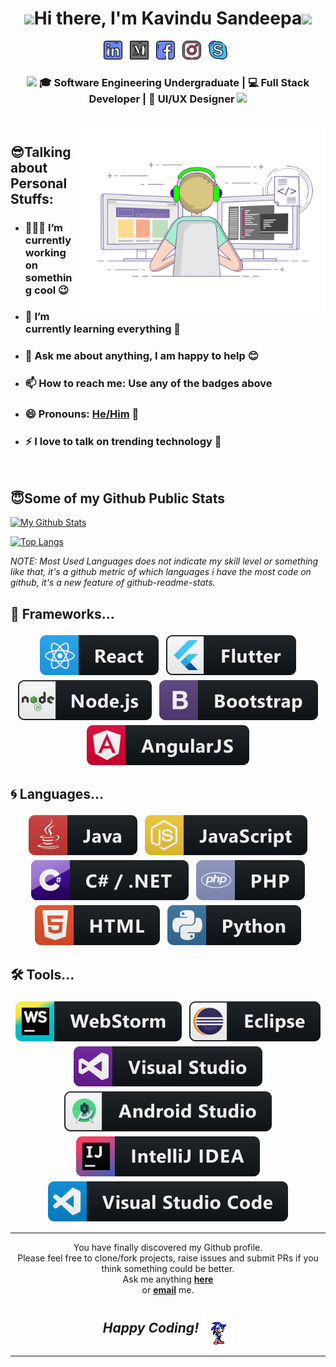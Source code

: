 <div align="center">
   <h1><img src="https://emojis.slackmojis.com/emojis/images/1531849430/4246/blob-sunglasses.gif?1531849430" width="30"/>Hi there, I'm Kavindu Sandeepa<img src="https://media.giphy.com/media/hvRJCLFzcasrR4ia7z/giphy.gif" width="30px"> </h1>
   
</div>



<p align='center'>
    <a href="https://www.linkedin.com/in/kavinduliyanage/"><img height="30" src="assets/images/linkedin.png"></a>&nbsp;&nbsp;
    <a href="https://medium.com/@KavinduLiyanage"><img height="30" src="assets/images/medium.png"></a>&nbsp;&nbsp;
    <a href="https://www.facebook.com/Kavindu.Sandeepa.Liyanage/"><img height="30" src="assets/images/facebook.png"></a>&nbsp;&nbsp;
    <a href="https://www.instagram.com/_kavindu.sandeepa_/"><img height="30" src="assets/images/instagram.png"></a>&nbsp;&nbsp;
    <a href="https://join.skype.com/invite/Y3xBm8gk1fyV"><img height="30" src="assets/images/skype.png"></a>&nbsp;&nbsp;

 </p>


<div align="center">
<h3><img src="https://media.giphy.com/media/WUlplcMpOCEmTGBtBW/giphy.gif" width="35"> 🎓 Software Engineering Undergraduate | 💻 Full Stack Developer | 📝 UI/UX Designer <img src="https://media.giphy.com/media/WUlplcMpOCEmTGBtBW/giphy.gif" width="35"></h3>
</div>


 
 
<br />
<img align="right" height="300px" width="400px" alt="GIF" src="assets/images/68747470733a2f2f6d656469612e67697068792e636f6d2f6d656469612f53576f536b4e36447854737a71494b4571762f67697068792e676966.gif" />


## 😎Talking about Personal Stuffs:
- ### 👨🏽‍💻 I’m currently working on something cool 😉
- ### 🌱 I’m currently learning everything 🤣
- ### 💬 Ask me about anything, I am happy to help 😊
- ### 📫 How to reach me: Use any of the badges above 
- ### 😄 Pronouns: [He/Him](https://www.mypronouns.org/he-him) 👦
- ### ⚡ I love to talk on trending technology 📱
  
<br />

## 😇Some of my Github Public Stats

[![My Github Stats](https://github-readme-stats.vercel.app/api?username=KavinduLiyanage&show_icons=true&theme=react&hide=issues&count_private=true&include_all_commits=true)](https://github.com/KavinduLiyanage)


[![Top Langs](https://github-readme-stats.vercel.app/api/top-langs/?username=KavinduLiyanage&layout=compact&theme=react)](https://github.com/KavinduLiyanage)


*NOTE: Most Used Languages does not indicate my skill level or something like that, it's a github metric of which languages i have the most code on github, it's a new feature of github-readme-stats.*
<br />

## 🚀 Frameworks...

<p align="center">
  
   <img src="assets\badges\Frameworks\react.svg" alt="react" style="vertical-align:top; margin:4px">
   <img src="assets\badges\Frameworks\flutter.svg" alt="flutter" style="vertical-align:top; margin:4px">
  <img src="assets\badges\Frameworks\nodejs.svg" alt="nodejs" style="vertical-align:top; margin:4px">     
  <img src="assets\badges\Frameworks\bootstrap.svg" alt="bootstrap" style="vertical-align:top; margin:4px">
  <img src="assets\badges\Frameworks\angular.svg" alt="angularjs" style="vertical-align:top; margin:4px">
  
</p>

## 🌀 Languages...

<p align="center">
  
   <img src="assets\badges\Languages\java.svg" alt="java" style="vertical-align:top; margin:4px">
   <img src="assets\badges\Languages\js.svg" alt="js" style="vertical-align:top; margin:4px">
  <img src="assets\badges\Languages\csharp_dotnet.svg" alt="csharpdotnet" style="vertical-align:top; margin:4px">    
  <img src="assets\badges\Languages\php.svg" alt="php" style="vertical-align:top; margin:4px"> 
  <img src="assets\badges\Languages\html.svg" alt="html" style="vertical-align:top; margin:4px">
  <img src="assets\badges\Languages\python.svg" alt="python" style="vertical-align:top; margin:4px">

</p>

## 🛠 Tools...

<p align="center">
  
   <img src="assets\badges\Tools\jetbrains_webstorm.svg" alt="webstorm" style="vertical-align:top; margin:4px">
   <img src="assets\badges\Tools\eclipse.svg" alt="eclipse" style="vertical-align:top; margin:4px">
  <img src="assets\badges\Tools\visualstudio.svg" alt="visualstudio" style="vertical-align:top; margin:4px">    
  <img src="assets\badges\Tools\android_studio_colour.svg" alt="androidstudio" style="vertical-align:top; margin:4px">
  <img src="assets\badges\Tools\jetbrains_intellij.svg" alt="jetbrains_intellij" style="vertical-align:top; margin:4px">
  <img src="assets\badges\Tools\visualstudio_code.svg" alt="vscode" style="vertical-align:top; margin:4px">
</p>

---

<div align="center">

You have finally discovered my Github profile. <br>
Please feel free to clone/fork projects, raise issues and submit PRs if you think something could be better. <br>
Ask me anything <a href="https://github.com/KavinduLiyanage/KavinduLiyanage/issues/new"><b>here</b></a><br>
or <a href="mailto:sandeepa8956@gmail.com"><b>email</b></a> me.

## <i>Happy Coding!</i> <img align="center"  alt="GIF" src="assets\images\sonic-dance.gif" />

</div>

---
 <!--
### - Blogs 🌱

<p align="center">
  
</p>
-->

